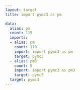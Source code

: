 ```yaml
---
layout: target
title: import pymc3 as pm

data:
  alias: pm
  count: 115
  imports:
  - alias: pm
    count: 110
    import: import pymc3 as pm
    target: pymc3
  - alias: pm3
    count: 5
    import: import pymc3 as pm3
    target: pymc3
  target: pymc3
---
```

